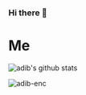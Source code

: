 ### Hi there 👋

# Me
![adib's github stats](https://github-readme-stats.vercel.app/api?username=adib-enc&show_icons=true&bg_color=0d1117&title_color=fff&icon_color=fff&text_color=d9a618&show_owner=false)
<p><img align="center" src="https://github-readme-streak-stats.herokuapp.com/?user=adib-enc" alt="adib-enc" /></p> 
